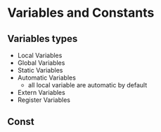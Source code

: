 # Variables and Constants
## Variables types
- Local Variables
- Global Variables
- Static Variables
- Automatic Variables
    - all local variable are automatic by default
- Extern Variables
- Register Variables

## Const